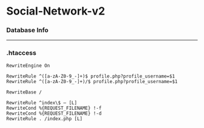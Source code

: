 # Social-Network-v2 #

### Database Info ###

---

### .htaccess ###
```
RewriteEngine On

RewriteRule ^([a-zA-Z0-9_-]+)$ profile.php?profile_username=$1
RewriteRule ^([a-zA-Z0-9_-]+)/$ profile.php?profile_username=$1

RewriteBase /

RewriteRule ^index\$ – [L]
RewriteCond %{REQUEST_FILENAME} !-f
RewriteCond %{REQUEST_FILENAME} !-d
RewriteRule . /index.php [L]
```
